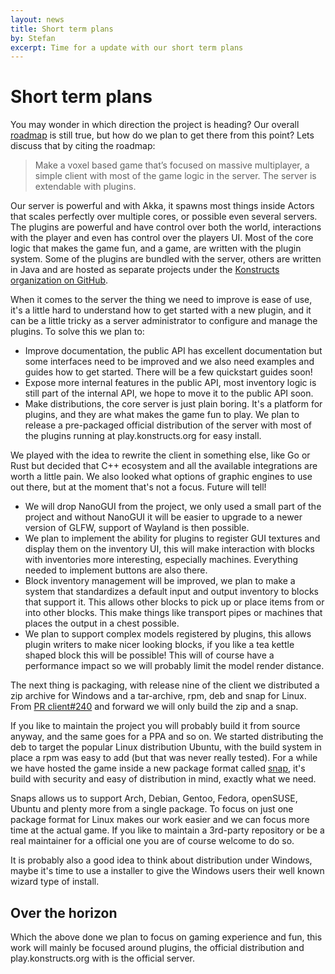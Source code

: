 ```yaml
---
layout: news
title: Short term plans
by: Stefan
excerpt: Time for a update with our short term plans
---
```


# Short term plans

You may wonder in which direction the project is heading? Our overall [roadmap](/documentation/roadmap/) is still true, but how do we plan to get there from this point? Lets discuss that by citing the roadmap:

> Make a voxel based game that’s focused on massive multiplayer, a simple client with most of the game logic in the server. The server is extendable with plugins.

Our server is powerful and with Akka, it spawns most things inside Actors that scales perfectly over multiple cores, or possible even several servers. The plugins are powerful and have control over both the world, interactions with the player and even has control over the players UI. Most of the core logic that makes the game fun, and a game, are written with the plugin system. Some of the plugins are bundled with the server, others are written in Java and are hosted as separate projects under the [Konstructs organization on GitHub](https://github.com/konstructs).

When it comes to the server the thing we need to improve is ease of use, it's a little hard to understand how to get started with a new plugin, and it can be a little tricky as a server administrator to configure and manage the plugins. To solve this we plan to:

* Improve documentation, the public API has excellent documentation but some interfaces need to be improved and we also need examples and guides how to get started. There will be a few quickstart guides soon!
* Expose more internal features in the public API, most inventory logic is still part of the internal API, we hope to move it to the public API soon.
* Make distributions, the core server is just plain boring. It's a platform for plugins, and they are what makes the game fun to play. We plan to release a pre-packaged official distribution of the server with most of the plugins running at play.konstructs.org for easy install.

We played with the idea to rewrite the client in something else, like Go or Rust but decided that C++ ecosystem and all the available integrations are worth a little pain. We also looked what options of graphic engines to use out there, but at the moment that's not a focus. Future will tell!

* We will drop NanoGUI from the project, we only used a small part of the project and without NanoGUI it will be easier to upgrade to a newer version of GLFW, support of Wayland is then possible.
* We plan to implement the ability for plugins to register GUI textures and display them on the inventory UI, this will make interaction with blocks with inventories more interesting, especially machines. Everything needed to implement buttons are also there. 
* Block inventory management will be improved, we plan to make a system that standardizes a default input and output inventory to blocks that support it. This allows other blocks to pick up or place items from or into other blocks. This make things like transport pipes or machines that places the output in a chest possible.
* We plan to support complex models registered by plugins, this allows plugin writers to make nicer looking blocks, if you like a tea kettle shaped block this will be possible! This will of course have a performance impact so we will probably limit the model render distance.

The next thing is packaging, with release nine of the client we distributed a zip archive for Windows and a tar-archive, rpm, deb and snap for Linux. From [PR client#240](https://github.com/konstructs/client/pull/240) and forward we will only build the zip and a snap.

If you like to maintain the project you will probably build it from source anyway, and the same goes for a PPA and so on. We started distributing the deb to target the popular Linux distribution Ubuntu, with the build system in place a rpm was easy to add (but that was never really tested). For a while we have hosted the game inside a new package format called [snap](https://snapcraft.io), it's build with security and easy of distribution in mind, exactly what we need.

Snaps allows us to support Arch, Debian, Gentoo, Fedora, openSUSE, Ubuntu and plenty more from a single package. To focus on just one package format for Linux makes our work easier and we can focus more time at the actual game. If you like to maintain a 3rd-party repository or be a real maintainer for a official one you are of course welcome to do so.

It is probably also a good idea to think about distribution under Windows, maybe it's time to use a installer to give the Windows users their well known wizard type of install.

## Over the horizon

Which the above done we plan to focus on gaming experience and fun, this work will mainly be focused around plugins, the official distribution and play.konstructs.org with is the official server.